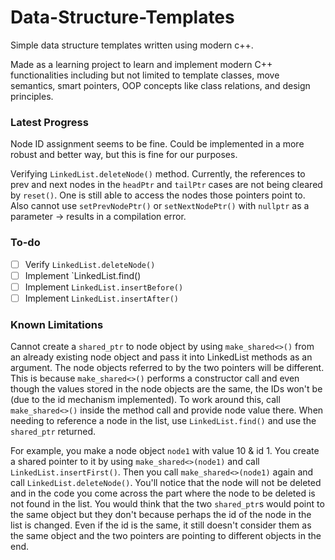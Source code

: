 # Data-Structure-Templates
Simple data structure templates written using modern c++.

Made as a learning project to learn and implement modern C++ functionalities including but not limited to template classes, move semantics, smart pointers, OOP concepts like class relations, and design principles.

### Latest Progress

Node ID assignment seems to be fine. Could be implemented in a more robust and better way, but this is fine for our purposes.

Verifying `LinkedList.deleteNode()` method. Currently, the references to prev and next nodes in the `headPtr` and `tailPtr` cases are not being cleared by `reset()`. One is still able to access the nodes those pointers point to. Also cannot use `setPrevNodePtr()` or `setNextNodePtr()` with `nullptr` as a parameter -> results in a compilation error.

### To-do

- [ ] Verify `LinkedList.deleteNode()`
- [ ] Implement `LinkedList.find()
- [ ] Implement `LinkedList.insertBefore()`
- [ ] Implement `LinkedList.insertAfter()`

### Known Limitations

Cannot create a `shared_ptr` to node object by using `make_shared<>()` from an already existing node object and pass it into LinkedList methods as an argument. The node objects referred to by the two pointers will be different. This is because `make_shared<>()` performs a constructor call and even though the values stored in the node objects are the same, the IDs won't be (due to the id mechanism implemented). To work around this, call `make_shared<>()` inside the method call and provide node value there. When needing to reference a node in the list, use `LinkedList.find()` and use the `shared_ptr` returned.

For example, you make a node object `node1` with value 10 & id 1. You create a shared pointer to it by using `make_shared<>(node1)` and call `LinkedList.insertFirst()`. Then you call `make_shared<>(node1)` again and call `LinkedList.deleteNode()`. You'll notice that the node will not be deleted and in the code you come across the part where the node to be deleted is not found in the list. You would think that the two `shared_ptr`s would point to the same object but they don't because perhaps the id of the node in the list is changed. Even if the id is the same, it still doesn't consider them as the same object and the two pointers are pointing to different objects in the end. 
